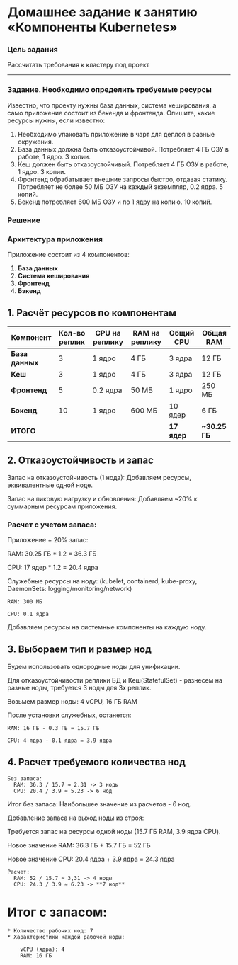 # Домашнее задание к занятию «Компоненты Kubernetes»

### Цель задания

Рассчитать требования к кластеру под проект

------

### Задание. Необходимо определить требуемые ресурсы
Известно, что проекту нужны база данных, система кеширования, а само приложение состоит из бекенда и фронтенда. Опишите, какие ресурсы нужны, если известно:

1. Необходимо упаковать приложение в чарт для деплоя в разные окружения. 
2. База данных должна быть отказоустойчивой. Потребляет 4 ГБ ОЗУ в работе, 1 ядро. 3 копии. 
3. Кеш должен быть отказоустойчивый. Потребляет 4 ГБ ОЗУ в работе, 1 ядро. 3 копии. 
4. Фронтенд обрабатывает внешние запросы быстро, отдавая статику. Потребляет не более 50 МБ ОЗУ на каждый экземпляр, 0.2 ядра. 5 копий. 
5. Бекенд потребляет 600 МБ ОЗУ и по 1 ядру на копию. 10 копий.

### **Решение**

### Архитектура приложения

Приложение состоит из 4 компонентов:
1. **База данных**
2. **Система кеширования**
3. **Фронтенд** 
4. **Бэкенд** 


##  1. Расчёт ресурсов по компонентам

| Компонент       | Кол-во реплик | CPU на реплику | RAM на реплику | Общий CPU   | Общая RAM     |
|-----------------|---------------|----------------|----------------|-------------|---------------|
| **База данных** | 3             | 1 ядро         | 4 ГБ           | 3 ядра      | 12 ГБ         |
| **Кеш**         | 3             | 1 ядро         | 4 ГБ           | 3 ядра      | 12 ГБ         |
| **Фронтенд**    | 5             | 0.2 ядра       | 50 МБ          | 1 ядро      | 250 МБ        |
| **Бэкенд**      | 10            | 1 ядро         | 600 МБ         | 10 ядер     | 6 ГБ          |
| **ИТОГО**       |               |                |                | **17 ядер** | **~30.25 ГБ** |

##  2. Отказоустойчивость и запас

Запас на отказоустойчивость (1 нода): Добавляем ресурсы, эквивалентные одной ноде.

Запас на пиковую нагрузку и обновления: Добавляем ~20% к суммарным ресурсам приложения.

### Расчет с учетом запаса:

Приложение + 20% запас:

RAM: 30.25 ГБ * 1.2 = 36.3 ГБ

CPU: 17 ядер * 1.2 = 20.4 ядра

Служебные ресурсы на ноду: (kubelet, containerd, kube-proxy, DaemonSets: logging/monitoring/network)

    RAM: 300 МБ

    CPU: 0.1 ядра

Добавляем ресурсы на системные компоненты на каждую ноду.

## 3. Выбораем тип и размер нод
Будем использовать однородные ноды для унификации.
  
Для отказоустойчивости реплики БД и Кеш(StatefulSet) - разнесем на разные ноды, требуется 3 ноды для 3х реплик.
  
  Возьмем размер ноды: 4 vCPU, 16 ГБ RAM

После установки служебных, останется:

    RAM: 16 ГБ - 0.3 ГБ = 15.7 ГБ

    CPU: 4 ядра - 0.1 ядра = 3.9 ядра

## 4. Расчет требуемого количества нод
  
    Без запаса:
      RAM: 36.3 / 15.7 ≈ 2.31 -> 3 ноды
      CPU: 20.4 / 3.9 ≈ 5.23 -> 6 нод

Итог без запаса: Наибольшее значение из расчетов - 6 нод.

Добавление запаса на выход ноды из строя:
  
  Требуется запас на ресурсы одной ноды (15.7 ГБ RAM, 3.9 ядра CPU).

   Новое значение RAM: 36.3 ГБ + 15.7 ГБ = 52 ГБ
  
   Новое значение CPU: 20.4 ядра + 3.9 ядра = 24.3 ядра

    Расчет:
      RAM: 52 / 15.7 ≈ 3,31 -> 4 ноды
      CPU: 24.3 / 3.9 ≈ 6.23 -> **7 нод** 

# Итог с запасом: 
    
    * Количество рабочих нод: 7
    * Характеристики каждой рабочей ноды:

        vCPU (ядра): 4
        RAM: 16 ГБ
